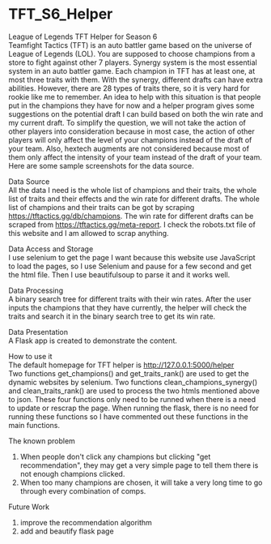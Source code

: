 # TFT_S6_Helper
League of Legends TFT Helper for Season 6<br />
Teamfight Tactics (TFT) is an auto battler game based on the universe of League of Legends (LOL). You are supposed to choose champions from a store to fight against other 7 players. Synergy system is the most essential system in an auto battler game. Each champion in TFT has at least one, at most three traits with them. With the synergy, different drafts can have extra abilities. However, there are 28 types of traits there, so it is very hard for rookie like me to remember. An idea to help with this situation is that people put in the champions they have for now and a helper program gives some suggestions on the potential draft I can build based on both the win rate and my current draft. To simplify the question, we will not take the action of other players into consideration because in most case, the action of other players will only affect the level of your champions instead of the draft of your team. Also, hextech augments are not considered because most of them only affect the intensity of your team instead of the draft of your team. Here are some sample screenshots for the data source.

Data Source<br />
All the data I need is the whole list of champions and their traits, the whole list of traits and their effects and the win rate for different drafts. The whole list of champions and their traits can be got by scraping https://tftactics.gg/db/champions. The win rate for different drafts can be scraped from https://tftactics.gg/meta-report. I check the robots.txt file of this website and I am allowed to scrap anything.
    
Data Access and Storage<br />
I use selenium to get the page I want because this website use JavaScript to load the pages, so I use Selenium and pause for a few second and get the html file. Then I use beautifulsoup to parse it and it works well.
 
Data Processing<br />
A binary search tree for different traits with their win rates. After the user inputs the champions that they have currently, the helper will check the traits and search it in the binary search tree to get its win rate.

Data Presentation<br />
A Flask app is created to demonstrate the content.

How to use it<br />
The default homepage for TFT helper is http://127.0.0.1:5000/helper<br />
Two functions get_champions() and get_traits_rank() are used to get the dynamic websites by selenium. Two functions clean_champions_synergy() and clean_traits_rank() are used to process the two htmls mentioned above to json. These four functions only need to be runned when there is a need to update or rescrap the page. When running the flask, there is no need for running these functions so I have commented out these functions in the main functions.

The known problem<br />
1. When people don't click any champions but clicking "get recommendation", they may get a very simple page to tell them there is not enough champions clicked.<br />
2. When too many champions are chosen, it will take a very long time to go through every combination of comps.

Future Work<br />
1. improve the recommendation algorithm<br />
2. add and beautify flask page<br />
